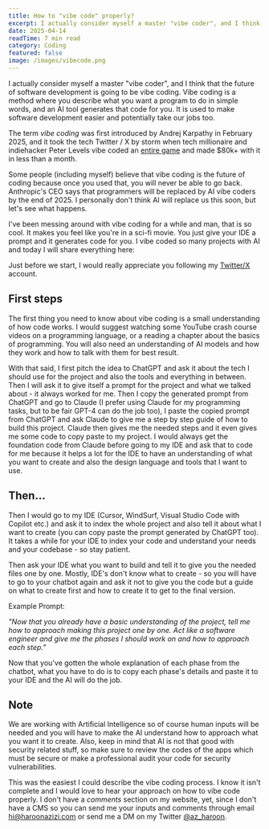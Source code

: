 ```yaml
---
title: How to "vibe code" properly?
excerpt: I actually consider myself a master "vibe coder", and I think that the future of software development is going to be vibe coding.
date: 2025-04-14
readTime: 7 min read
category: Coding
featured: false
image: /images/vibecode.png
---
```


I actually consider myself a master "vibe coder", and I think that the future of software development is going to be vibe coding. Vibe coding is a method where you describe what you want a program to do in simple words, and an AI tool generates that code for you. It is used to make software development easier and potentially take our jobs too.

The term _vibe coding_ was first introduced by Andrej Karpathy in February 2025, and it took the tech Twitter / X by storm when tech millionaire and indiehacker Peter Levels vibe coded an [entire game](https://x.com/levelsio/status/1897371296717226020) and made $80k+ with it in less than a month.

Some people (including myself) believe that vibe coding is the future of coding because once you used that, you will never be able to go back. Anthropic's CEO says that programmers will be replaced by AI vibe coders by the end of 2025. I personally don't think AI will replace us this soon, but let's see what happens.

I've been messing around with vibe coding for a while and man, that is so cool. It makes you feel like you're in a sci-fi movie. You just give your IDE a prompt and it generates code for you. I vibe coded so many projects with AI and today I will share everything here:

Just before we start, I would really appreciate you following my [Twitter/X](x.com/az_haroon) account.

## First steps

The first thing you need to know about vibe coding is a small understanding of how code works. I would suggest watching some YouTube crash course videos on a programming language, or a reading a chapter about the basics of programming. You will also need an understanding of AI models and how they work and how to talk with them for best result.

With that said, I first pitch the idea to ChatGPT and ask it about the tech I should use for the project and also the tools and everything in between. Then I will ask it to give itself a prompt for the project and what we talked about - it always worked for me. Then I copy the generated prompt from ChatGPT and go to Claude (I prefer using Claude for my programming tasks, but to be fair GPT-4 can do the job too), I paste the copied prompt from ChatGPT and ask Claude to give me a step by step guide of how to build this project.
Claude then gives me the needed steps and it even gives me some code to copy paste to my project. I would always get the foundation code from Claude before going to my IDE and ask that to code for me because it helps a lot for the IDE to have an understanding of what you want to create and also the design language and tools that I want to use.

## Then...

Then I would go to my IDE (Cursor, WindSurf, Visual Studio Code with Copilot etc.) and ask it to index the whole project and also tell it about what I want to create (you can copy paste the prompt generated by ChatGPT too). It takes a while for your IDE to index your code and understand your needs and your codebase - so stay patient.

Then ask your IDE what you want to build and tell it to give you the needed files one by one. Mostly, IDE's don't know what to create - so you will have to go to your chatbot again and ask it not to give you the code but a guide on what to create first and how to create it to get to the final version.

Example Prompt:

_"Now that you already have a basic understanding of the project, tell me how to approach making this project one by one. Act like a software engineer and give me the phases I should work on and how to approach each step."_

Now that you've gotten the whole explanation of each phase from the chatbot, what you have to do is to copy each phase's details and paste it to your IDE and the AI will do the job.

## Note

We are working with Artificial Intelligence so of course human inputs will be needed and you will have to make the AI understand how to approach what you want it to create. Also, keep in mind that AI is not that good with security related stuff, so make sure to review the codes of the apps which must be secure or make a professional audit your code for security vulnerabilities.

This was the easiest I could describe the vibe coding process. I know it isn't complete and I would love to hear your approach on how to vibe code properly. I don't have a _comments_ section on my website, yet, since I don't have a CMS so you can send me your inputs and comments through email [hi@haroonazizi.com](mailto:hi@haroonazizi.com) or send me a DM on my Twitter [@az_haroon](x.com/az_haroon).
